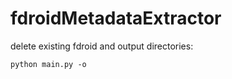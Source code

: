 # fdroidMetadataExtractor

delete existing fdroid and output directories:

    python main.py -o
    

